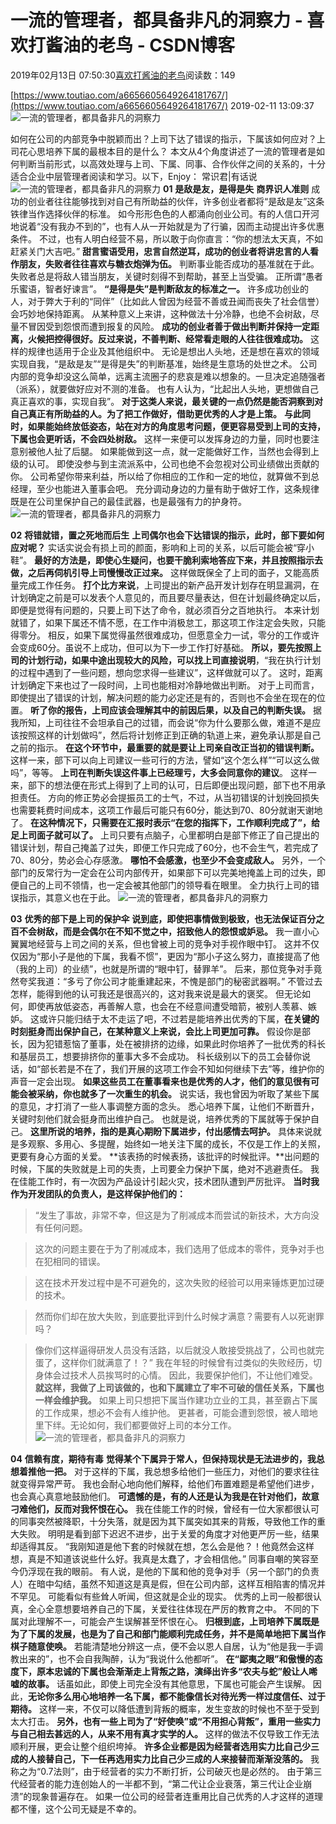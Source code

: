 
# 一流的管理者，都具备非凡的洞察力 - 喜欢打酱油的老鸟 - CSDN博客


2019年02月13日 07:50:30[喜欢打酱油的老鸟](https://me.csdn.net/weixin_42137700)阅读数：149


[https://www.toutiao.com/a6656605649264181767/](https://www.toutiao.com/a6656605649264181767/)
2019-02-11 13:09:37
![一流的管理者，都具备非凡的洞察力](http://p1.pstatp.com/large/pgc-image/107da74e5d2d4d2d9c86fd8e361b3171)

如何在公司的内部竞争中脱颖而出？上司下达了错误的指示，下属该如何应对？上司花心思培养下属的最根本目的是什么？
本文从4个角度讲述了一流的管理者是如何判断当前形式，以高效处理与上司、下属、同事、合作伙伴之间的关系的，十分适合企业中层管理者阅读和学习。以下，Enjoy：
常识君|有话说
![一流的管理者，都具备非凡的洞察力](http://p9.pstatp.com/large/pgc-image/229a798fe3f940ddbbe94ce9e6af0985)
**01**
**是敌是友，是得是失**
**商界识人准则**
成功的创业者往往能够找到对自己有所助益的伙伴，许多创业者都将“是敌是友”这条铁律当作选择伙伴的标准。
如今形形色色的人都涌向创业公司。有的人信口开河地说着“没有我办不到的”，也有人从一开始就是为了行骗，因而主动提出许多优惠条件。
不过，也有人明白经营不易，所以敢于向你直言：“你的想法太天真，不如赶紧关门大吉吧。”
**甜言蜜语受用，忠言自然逆耳，成功的创业者将讲忠言的人看作朋友，失败者往往喜欢与糖衣炮弹为伍。**
判断事业能否成功的基准就在于此。失败者总是将敌人错当朋友，关键时刻得不到帮助，甚至上当受骗。
正所谓“愚者乐蜜语，智者好谏言”。
**“是得是失”是判断敌友的标准之一。**
许多成功创业的人，对于弊大于利的“同伴”（比如此人曾因为经营不善或丑闻而丧失了社会信誉）会巧妙地保持距离。
从某种意义上来讲，这种做法十分冷静，也绝不会树敌，尽量不冒因受到怨恨而遭到报复的风险。
**成功的创业者善于做出判断并保持一定距离，火候把控得很好。反过来说，不善判断、经常看走眼的人往往很难成功。**
这样的规律也适用于企业及其他组织中。
无论是想出人头地，还是想在喜欢的领域实现自我，“是敌是友”“是得是失”的判断基准，始终是生意场的处世之术。
公司内部的竞争却没这么简单，远离主流圈子的悲哀是难以想象的。一旦决定追随强者（派系），就要做好应对不测的准备。
也有人认为，“比起出人头地，更想做自己真正喜欢的事，实现自我”。
**对于这类人来说，最关键的一点仍然是能否洞察到对自己真正有所助益的人。为了把工作做好，借助更优秀的人才是上策。**
**与此同时，如果能始终放低姿态，站在对方的角度思考问题，便更容易受到上司的支持，下属也会更听话，不会四处树敌。**
这样一来便可以发挥身边的力量，同时也要注意别被他人扯了后腿。
如果能做到这一点，就一定能做好工作，当然也会得到上级的认可。
即使没参与到主流派系中，公司也绝不会忽视对公司业绩做出贡献的你。
公司希望你带来利益，所以给了你相应的工作和一定的地位，就算做不到总经理，至少也能进入董事会吧。
充分调动身边的力量有助于做好工作，这条规律既是在公司里保护自己的最佳武器，也是最强有力的护身符。
![一流的管理者，都具备非凡的洞察力](http://p1.pstatp.com/large/pgc-image/216b191429bb4810af4db20f1ec1d999)

**02**
**将错就错，置之死地而后生**
**上司偶尔也会下达错误的指示，此时，部下要如何应对呢？**
实话实说会有损上司的颜面，影响和上司的关系，以后可能会被“穿小鞋”。
**最好的方法是，即使心生疑问，也要干脆利索地答应下来，并且按照指示去做，之后再伺机引导上司慢慢改正过来。**
这样做既保全了上司的面子，又能高质量完成工作任务。
**打个比方来说**，上司提出的新产品开发计划存在明显漏洞，在计划确定之前是可以发表个人意见的，而且要尽量表达，但在计划最终确定以后，即便是觉得有问题的，只要上司下达了命令，就必须百分之百地执行。
本来计划就错了，如果下属还不情不愿，在工作中消极怠工，那这项工作注定会失败，只能得零分。
相反，如果下属觉得虽然很难成功，但愿意全力一试，零分的工作或许会变成60分。虽说不上成功，但可以为下一步工作打好基础。
**所以，要先按照上司的计划行动，如果中途出现较大的风险，可以找上司直接说明**，“我在执行计划的过程中遇到了一些问题，想向您求得一些建议”，这样做就可以了。
这时，距离计划确定下来也过了一段时间，上司也能相对冷静地做出判断。
对于上司而言，即使提出了错误的计划，解决问题的能力必定还是有的，否则也不会坐在现在的位置。
**听了你的报告，上司应该会理解其中的前因后果，以及自己的判断失误。**
据我所知，上司往往不会坦承自己的过错，而会说“你为什么要那么做，难道不是应该按照这样的计划做吗”，然后将计划修正到正确的轨道上来，避免承认那是自己之前的指示。
**在这个环节中，最重要的就是要让上司亲自改正当初的错误判断。**
这样一来，部下可以向上司建议一些可行的方法，譬如“这个怎么样”“可以这么做吗”，等等。
**上司在判断失误这件事上已经理亏，大多会同意你的建议**。
这样一来，部下的想法便在形式上得到了上司的认可，日后即便出现问题，部下也不用承担责任。
方向的修正势必会提振员工的士气，不过，从当初错误的计划挽回损失也需要耗费时间成本，这项工作最后可能只有60分，能达到70、80分就谢天谢地了。
**在这种情况下，只需要在汇报时表示“在您的指挥下，工作顺利完成了”，给足上司面子就可以了。**
上司只要有点脑子，心里都明白是部下修正了自己提出的错误计划，帮自己掩盖了过失，即便工作只完成了60分，也不会生气，若完成了70、80分，势必会心存感激。
**哪怕不会感激，也至少不会变成敌人。**
另外，一个部门的反常行为一定会在公司内部传开，如果部下可以完美地掩盖上司的过失，即便自己的上司不领情，也一定会被其他部门的领导看在眼里。
全力执行上司的错误指示，其意义也在于此。
![一流的管理者，都具备非凡的洞察力](http://p3.pstatp.com/large/pgc-image/33cdf93ecf9744d882987eff8e5fb02a)

**03**
**优秀的部下是上司的保护伞**
**说到底，即使把事情做到极致，也无法保证百分之百不会树敌，而是会偶尔在不知不觉之中，招致他人的怨恨或妒忌。**
我一直小心翼翼地经营与上司之间的关系，但也曾被上司的竞争对手视作眼中钉。
这并不仅仅因为“那小子是他的下属，我看不惯”，更因为“那小子这么努力，直接提高了他（我的上司）的业绩”，也就是所谓的“眼中钉，替罪羊”。
后来，那位竞争对手竟然夸奖我道：“多亏了你公司才能重建起来，不愧是部门的秘密武器啊。”
不管过去怎样，能得到他的认可我还是很高兴的，这对我来说是最大的褒奖。
但无论如何，即使再放低姿态，再善解人意，也会在不经意间遭受暗箭，被别人羡慕、嫉妒。
这或许只能归结于太不走运了吧，不过若是能培养出优秀的下属，**在关键的时刻挺身而出保护自己，在某种意义上来说，会比上司更加可靠。**
假设你是部长，因为犯错惹恼了董事，处在被排挤的边缘，如果此时你培养了一批优秀的科长和基层员工，想要排挤你的董事大多不会成功。
科长级别以下的员工会替你说话，如“部长若是不在了，我们开展的这项工作会不知如何继续下去”等，维护你的声音一定会出现。
**如果这些员工在董事看来也是优秀的人才，他们的意见很有可能会被采纳，你也就多了一次重生的机会。**
说实话，我也曾因为听取了某些下属的意见，才打消了一些人事调整方面的念头。
悉心培养下属，让他们不断晋升，关键时刻他们就会挺身而出维护自己。
也就是说，培养优秀的下属就等于保护自己。
**这里所说的培养，指的是真心期盼下属进步，付出感情去呵护。**
具体来说就是多观察、多用心、多提醒，始终如一地关注下属的成长，不仅是工作上的关照，更要有身心方面的关爱。
**该表扬的时候表扬，该批评的时候批评。**出问题的时候，下属的失败就是上司的失责，上司要全力保护下属，绝对不逃避责任。
我在佳能工作时，有一次因为产品设计引起火灾，技术团队遭到严厉批评。
**当时我作为开发团队的负责人，是这样保护他们的：**
> “发生了事故，非常不幸，但这是为了削减成本而尝试的新技术，大方向没有任何问题。

> 这次的问题主要在于为了削减成本，我们选用了低成本的零件，竞争对手也在犯相同的错误。

> 这在技术开发过程中是不可避免的，这次失败的经验可以用来锤炼更加过硬的技术。

> 然而你们却在放大失败，到底要批评到什么时候才满意？需要有人以死谢罪吗？

> 像你们这样逼得研发人员没有活路，以后就没人敢接受挑战了，公司也就完蛋了，这样你们就满意了！？”
我在年轻的时候曾有过类似的失败经历，切身体会过技术人员挨骂时的心情。
因此，我要保护他们，不让他们难受。
**就这样，我做了上司该做的，也和下属建立了牢不可破的信任关系，下属也一样会维护我。**
如果上司只想把下属当作建功立业的工具，甚至霸占下属的工作成果，想必不会有人维护他。
更甚者，可能会遭到怨恨，被人暗地里下绊。无论如何，我们都要做好上司的本分工作。
![一流的管理者，都具备非凡的洞察力](http://p3.pstatp.com/large/pgc-image/bcf32134918f4b9cbce487225d45ca7b)

**04**
**信赖有度，期待有毒**
**觉得某个下属异于常人，但保持现状是无法进步的，我总想着推他一把。**
对于这样的下属，我总想多给他们一些压力，对他们的要求往往就变得异常严苛。
我也会耐心地向他们解释，给他们布置难题是希望他们进步，也会真心真意地鼓励他们。
**可遗憾的是，有的人还是认为我是在针对他们，故意刁难他们，反而对我怀恨在心。**
我在佳能工作的时候，曾经有一位大家都很认可的同事突然被降职，十分失落，就是因为其下属突如其来的背叛，导致他工作的重大失败。
明明是看到部下迟迟不进步，出于关爱的角度才对他更严厉一些，结果却适得其反。
“我刚知道是他下套的时候就在想，怎么会是他？！他竟然会这样想，真是不知道该说些什么好。我真是太蠢了，才会相信他。”
同事自嘲的笑容至今仍浮现在我的眼前。
有人说，是他的下属和他的竞争对手（另一个部门的负责人）在暗中勾结，虽然不知道这是真是假，但在公司内部，这样互相陷害的情况并不罕见。
可能看似有些耸人听闻，但这就是企业的现实。
优秀的上司一般都很认真，全心全意想要培养自己的下属，关爱往往体现在严厉的教育之中。
不同的下属对此理解不一，可能会产生误解甚至怀恨在心。
**归根到底，上司培养下属既是为了下属的发展，也是为了自己和部门能顺利完成任务，并不是简单地把下属当作棋子随意使唤。**
若能清楚地分辨这一点，便不会以恩人自居，认为“他是我一手调教出来的”，也不会自我陶醉，认为“我说什么他都听”。
**在“鄙夷之眼”和傲慢的态度下，原本忠诚的下属也会渐渐走上背叛之路，演绎出许多“农夫与蛇”般让人唏嘘的故事。**
话虽如此，即使上司完全没有其他意思，下属也可能会产生误解。
因此，**无论你多么用心地培养一名下属，都不能像信长对待光秀一样过度信任、过于期待。**
这样一来，不仅可以降低遭到背叛的概率，发生变故的时候也不至于受到太大打击。
**另外，也有一些上司为了“好使唤”或“不用担心背叛”，重用一些实力与自己相去甚远的人，从来不用有真才实学的人。**
这样的做法不仅导致工作无法顺利开展，更会让整个组织垮掉。
**许多企业都是因为经营者选用实力比自己少三成的人接替自己，下一任再选用实力比自己少三成的人来接替而渐渐没落的。**
我称之为“0.7法则”，由于经营者的实力不断打折，公司破灭也是必然的。
由于第三代经营者的能力连创始人的一半都不到，“第二代让企业衰落，第三代让企业崩溃”的现象普遍存在。
如果一位公司的经营者连重用比自己优秀的人才这样的道理都不懂，这个公司无疑是不幸的。

